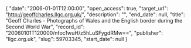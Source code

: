 {
  "date": "2006-01-01T12:00:00", 
  "open_access": true, 
  "target_url": "http://geoffcharles.llgc.org.uk/", 
  "description": "", 
  "end_date": null, 
  "title": "Geoff Charles - Photographs of Wales and the English border during the Second World War", 
  "record_id": "20060101T120000/nfoc1wuH/z5hLuSFygdRMw==", 
  "publisher": "llgc.org.uk", 
  "slug": 59703345, 
  "start_date": null
}

